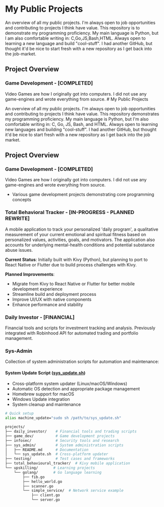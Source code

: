 # My Public Projects

An overview of all my public projects. I'm always open to job opportunities and contributing to projects I think have value. 
This repository is to demonstrate my programming proficiency. My main language is Python, but I am also comfortable writing in: 
C,Go,JS,Bash,HTML. Always open to learning a new language and build "cool-stuff". I had another GitHub, but thought it'd be nice to start fresh with a 
new repository as I get back into the job-market. 

## Project Overview

### Game Development - [COMPLETED]
Video Games are how I originally got into computers. I did not use any game-engines and wrote everything from source. # My Public Projects

An overview of all my public projects. I'm always open to job opportunities and contributing to projects I think have value. 
This repository demonstrates my programming proficiency. My main language is Python, but I'm also comfortable writing in: 
C, Go, JS, Bash, and HTML. Always open to learning new languages and building "cool-stuff". I had another GitHub, but thought it'd be nice to start fresh with a 
new repository as I get back into the job market.

## Project Overview

### Game Development - [COMPLETED]
Video Games are how I originally got into computers. I did not use any game-engines and wrote everything from source. 
- Various game development projects demonstrating core programming concepts

### Total Behavioral Tracker - [IN-PROGRESS - PLANNED REWRITE]
A mobile application to track your personalized 'daily program', a qualitative measurement of your current emotional and spiritual fitness based on personalized values, activities, goals, and motivators. The application also accounts for underlying mental-health conditions and potential substance abuse issues.

**Current Status**: Initially built with Kivy (Python), but planning to port to React Native or Flutter due to build process challenges with Kivy.

**Planned Improvements**:
- Migrate from Kivy to React Native or Flutter for better mobile development experience
- Streamline build and deployment process
- Improve UI/UX with native components
- Enhance performance and stability

### Daily Investor - [FINANCIAL]
Financial tools and scripts for investment tracking and analysis. Previously integrated with Robinhood API for automated trading and portfolio management.

### Sys-Admin
Collection of system administration scripts for automation and maintenance:

#### System Update Script ([sys_update.sh](cci:7://file:///Users/lukaselsrode/dev_work/projects/sys_admin/sys_update.sh:0:0-0:0))
- Cross-platform system updater (Linux/macOS/Windows)
- Automatic OS detection and appropriate package management
- Homebrew support for macOS
- Windows Update integration
- System cleanup and maintenance

```bash
# Quick setup
alias machine_update="sudo sh /path/to/sys_update.sh"
```

```bash
projects/
├── daily_investor/    # Financial tools and trading scripts
├── game_dev/          # Game development projects
├── infosec/           # Security tools and research
├── sys_admin/         # System administration scripts
│   ├── README.md      # Documentation
│   └── sys_update.sh  # Cross-platform updater
├── testing/           # Test cases and frameworks
├── total_behavioural_tracker/  # Kivy mobile application
└── upskilling/       # Learning projects
    └── golang/       # Go language learning
        ├── fib.go
        ├── hello_world.go
        ├── scanner.go
        └── simple_service/  # Network service example
            ├── client.go
            └── server.go
``` 


